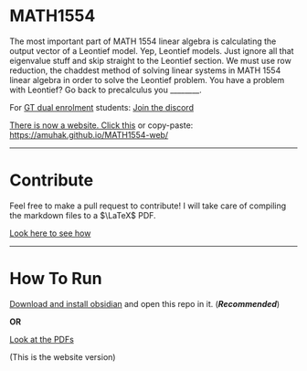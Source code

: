 # MATH1554

The most important part of MATH 1554 linear algebra is calculating the output vector of a Leontief model. Yep, Leontief models. Just ignore all that eigenvalue stuff and skip straight to the Leontief section. We must use row reduction, the chaddest method of solving linear systems in MATH 1554 linear algebra in order to solve the Leontief problem. You have a problem with Leontief? Go back to precalculus you ________.

For [GT dual enrolment](https://admission.gatech.edu/dual-enrollment/) students: [Join the discord](https://discord.gg/gt-dual-enrollment-753230080699793559)

[There is now a website. Click this](https://amuhak.github.io/MATH1554-web/) or copy-paste: https://amuhak.github.io/MATH1554-web/

***
# Contribute

Feel free to make a pull request to contribute! I will take care of compiling the markdown files to a $\LaTeX$ PDF.

[Look here to see how](https://youtu.be/fKDBYrV8rcs)

***
# How To Run
[Download and install obsidian](https://obsidian.md/download) and open this repo in it. (_**Recommended**_)

**OR**

[Look at the PDFs](./pdf/)

(This is the website version)

